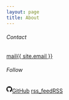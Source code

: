 ```yaml
---
layout: page
title: About
---
```



  <div class="sitemap container d-flex">
    <div class="col col-3-12">
      <h6>Contact</h6>
      <p><a href="mailto:{{ site.email }}" class="social-mail"><span class="material-symbols-outlined">mail</span>{{ site.email }}</a></p>
      <h6 class="follow">Follow</h6>
      <p>
        <a href="{{ "https://github.com/soheetech" | relative_url }}" target="_blank" class="social-github"><!-- Github Logo --><svg height="19" viewBox="0 0 16 16" width="15" data-view-component="true"><path fill-rule="evenodd" d="M8 0C3.58 0 0 3.58 0 8c0 3.54 2.29 6.53 5.47 7.59.4.07.55-.17.55-.38 0-.19-.01-.82-.01-1.49-2.01.37-2.53-.49-2.69-.94-.09-.23-.48-.94-.82-1.13-.28-.15-.68-.52-.01-.53.63-.01 1.08.58 1.23.82.72 1.21 1.87.87 2.33.66.07-.52.28-.87.51-1.07-1.78-.2-3.64-.89-3.64-3.95 0-.87.31-1.59.82-2.15-.08-.2-.36-1.02.08-2.12 0 0 .67-.21 2.2.82.64-.18 1.32-.27 2-.27.68 0 1.36.09 2 .27 1.53-1.04 2.2-.82 2.2-.82.44 1.1.16 1.92.08 2.12.51.56.82 1.27.82 2.15 0 3.07-1.87 3.75-3.65 3.95.29.25.54.73.54 1.48 0 1.07-.01 1.93-.01 2.2 0 .21.15.46.55.38A8.013 8.013 0 0016 8c0-4.42-3.58-8-8-8z"></path></svg>GitHub</a>
        <a href="{{ "/feed.xml" | relative_url }}" target="_blank" class="social-rss"><span class="material-symbols-outlined">rss_feed</span>RSS</a>
      </p>
    </div>
  </div>
